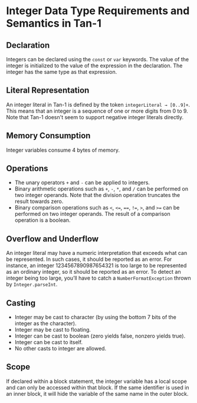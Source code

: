 # Integer Data Type Requirements and Semantics in Tan-1

## Declaration
Integers can be declared using the `const` or `var` keywords. The value of the integer is initialized to the value of the expression in the declaration. The integer has the same type as that expression.

## Literal Representation
An integer literal in Tan-1 is defined by the token `integerLiteral → [0..9]+`. This means that an integer is a sequence of one or more digits from 0 to 9. Note that Tan-1 doesn't seem to support negative integer literals directly.

## Memory Consumption
Integer variables consume 4 bytes of memory.

## Operations
- The unary operators `+` and `-` can be applied to integers.
- Binary arithmetic operations such as `+`, `-`, `*`, and `/` can be performed on two integer operands. Note that the division operation truncates the result towards zero.
- Binary comparison operations such as `<`, `<=`, `==`, `!=`, `>`, and `>=` can be performed on two integer operands. The result of a comparison operation is a boolean.

## Overflow and Underflow
An integer literal may have a numeric interpretation that exceeds what can be represented. In such cases, it should be reported as an error. For instance, an integer 1234567890987654321 is too large to be represented as an ordinary integer, so it should be reported as an error. To detect an integer being too large, you’ll have to catch a `NumberFormatException` thrown by `Integer.parseInt`.

## Casting
- Integer may be cast to character (by using the bottom 7 bits of the integer as the character).
- Integer may be cast to floating.
- Integer can be cast to boolean (zero yields false, nonzero yields true).
- Integer can be cast to itself.
- No other casts to integer are allowed.

## Scope
If declared within a block statement, the integer variable has a local scope and can only be accessed within that block. If the same identifier is used in an inner block, it will hide the variable of the same name in the outer block.
